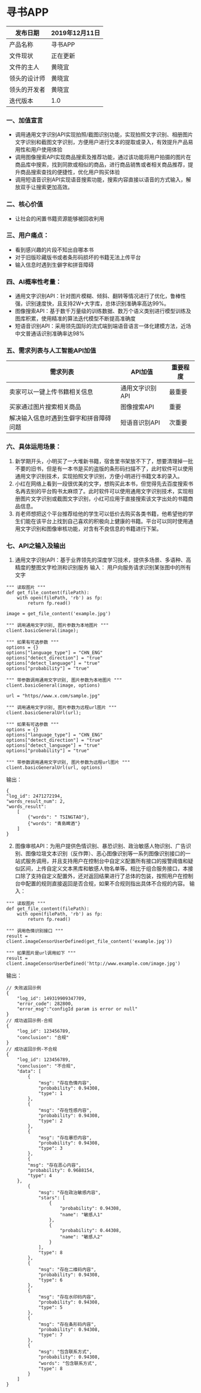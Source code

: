 # 寻书APP
| 发布日期 | 2019年12月11日 | 
| ------ | ------ | 
| 产品名称 | 寻书APP | 
| 文件现状 | 正在更新 | 
| 文件的主人 | 黄晓宜 | 
| 领头的设计师 | 黄晓宜 |
| 领头的开发者 | 黄晓宜 |
| 迭代版本 | 1.0 |

### 一、加值宣言
- 调用通用文字识别API实现拍照/截图识别功能，实现拍照文字识别、相册图片文字识别和截图文字识别，方便用户进行文本的提取或录入，有效提升产品易用性和用户使用体验
- 调用图像搜索API实现商品搜索及推荐功能，通过该功能将用户拍摄的图片在商品库中搜索，找到同款或相似的商品，进行商品销售或者相关商品推荐，提升商品搜索查找的便捷性，优化用户购买体验
- 调用短语音识别API实现语音搜索功能，搜索内容直接以语音的方式输入，解放双手让搜索更加高效。
### 二、核心价值
- 让社会的闲置书籍资源能够被回收利用
### 三、用户痛点：
- 看到感兴趣的片段不知出自哪本书
- 对于旧版珍藏版书或者条形码损坏的书籍无法上传平台
- 输入信息时遇到生僻字和拼音障碍
### 四、AI概率性考量：
- 通用文字识别API：针对图片模糊、倾斜、翻转等情况进行了优化，鲁棒性强，识别速度快，且支持2W+大字库，总体识别准确率高达99%。
- 图像搜索API：基于数千万量级的训练数据、数万个语义类别进行模型训练及图库积累，使用精准的算法迭代模型不断提高准确度
- 短语音识别API：采用领先国际的流式端到端语音语言一体化建模方法，近场中文普通话识别准确率达98%
### 五、需求列表与人工智能API加值
| 需求列表 | API加值 | 重要程度 |
| ------ | ------ | ------ |
| 卖家可以一键上传书籍相关信息| 通用文字识别API | 最重要
| 买家通过图片搜索相关商品 | 图像搜索API | 重要
| 解决输入信息时遇到生僻字和拼音障碍问题 | 短语音识别API | 次重要
### 六、具体运用场景：
1. 新学期开头，小明买了一大堆新书籍，宿舍里书架放不下了，想要清理掉一批不要的旧书，但是有一本书是买的盗版的条形码扫描不了，此时软件可以使用通用文字识别技术，实现拍照文字识别，方便小明进行书籍文本的录入。
2. 小红在网络上看到一段很优美的文字，想购买此本书，但觉得先去百度搜索书名再去别的平台购书太麻烦了。此时软件可以使用通用文字识别技术，实现相册图片文字识别或截图文字识别，小红可应用于直接搜索该文字出处的书籍商品信息。
3. 肖老师想把这个平台推荐给他的学生可以低价去购买各类书籍，他希望他的学生们能在该平台上找到自己喜欢的积极向上健康的书籍。平台可以同时使用通用文字识别和图像审核功能，对含有不良信息的书籍进行下架。
### 七、API之输入及输出
1. 通用文字识别API：基于业界领先的深度学习技术，提供多场景、多语种、高精度的整图文字检测和识别服务
输入：
用户向服务请求识别某张图中的所有文字
```
""" 读取图片 """
def get_file_content(filePath):
    with open(filePath, 'rb') as fp:
        return fp.read()

image = get_file_content('example.jpg')

""" 调用通用文字识别, 图片参数为本地图片 """
client.basicGeneral(image);

""" 如果有可选参数 """
options = {}
options["language_type"] = "CHN_ENG"
options["detect_direction"] = "true"
options["detect_language"] = "true"
options["probability"] = "true"

""" 带参数调用通用文字识别, 图片参数为本地图片 """
client.basicGeneral(image, options)

url = "https//www.x.com/sample.jpg"

""" 调用通用文字识别, 图片参数为远程url图片 """
client.basicGeneralUrl(url);

""" 如果有可选参数 """
options = {}
options["language_type"] = "CHN_ENG"
options["detect_direction"] = "true"
options["detect_language"] = "true"
options["probability"] = "true"

""" 带参数调用通用文字识别, 图片参数为远程url图片 """
client.basicGeneralUrl(url, options)
```

输出：
```
{
"log_id": 2471272194,
"words_result_num": 2,
"words_result":
    [
        {"words": " TSINGTAO"},
        {"words": "青島睥酒"}
    ]
}
```

2. 图像审核API：为用户提供色情识别、暴恐识别、政治敏感人物识别、广告识别、图像垃圾文本识别（反作弊）、恶心图像识别等一系列图像识别接口的一站式服务调用，并且支持用户在控制台中自定义配置所有接口的报警阈值和疑似区间，上传自定义文本黑库和敏感人物名单等。相比于组合服务接口，本接口除了支持自定义配置外，还对返回结果进行了总体的包装，按照用户在控制台中配置的规则直接返回是否合规，如果不合规则指出具体不合规的内容。
输入：
```
""" 读取图片 """
def get_file_content(filePath):
    with open(filePath, 'rb') as fp:
        return fp.read()

""" 调用色情识别接口 """
result = client.imageCensorUserDefined(get_file_content('example.jpg'))

""" 如果图片是url调用如下 """
result = client.imageCensorUserDefined('http://www.example.com/image.jpg')
```

输出：
```
// 失败返回示例
{
    "log_id": 149319909347709,
    "error_code": 282800,
    "error_msg":"configId param is error or null"
}
// 成功返回示例-合规
{
    "log_id": 123456789,
    "conclusion": "合规"
}
// 成功返回示例-不合规
{
    "log_id": 123456789,
    "conclusion": "不合规",
    "data": [
        {
            "msg": "存在色情内容",
            "probability": 0.94308,
            "type": 1
        },
        {
            "msg": "存在性感内容",
            "probability": 0.94308,
            "type": 2
        },
        {
            "msg": "存在暴恐内容",
            "probability": 0.94308,
            "type": 3
        },
        {
        "msg": "存在恶心内容",
        "probability": 0.9688154,
        "type": 4
    },
        {
            "msg": "存在政治敏感内容",
            "stars": [
                {
                    "probability": 0.94308,
                    "name": "敏感人1"
                },
                {
                    "probability": 0.44308,
                    "name": "敏感人2"
                }
            ],
            "type": 8
        },
        {
            "msg": "存在二维码内容",
            "probability": 0.94308,
            "type": 6
        },
        {
            "msg": "存在水印码内容",
            "probability": 0.94308,
            "type": 5
        },
        {
            "msg": "存在条形码内容",
            "probability": 0.94308,
            "type": 7
        },
        {
            "msg": "包含联系方式",
            "probability": 0.94308,
            "words": "包含联系方式",
            "type": 8
        }
    ]
}
```
